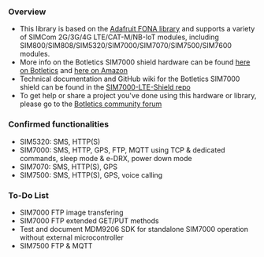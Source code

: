### Overview
- This library is based on the [Adafruit FONA library](https://github.com/adafruit/Adafruit_FONA) and supports a variety of SIMCom 2G/3G/4G LTE/CAT-M/NB-IoT modules, including SIM800/SIM808/SIM5320/SIM7000/SIM7070/SIM7500/SIM7600 modules.
- More info on the Botletics SIM7000 shield hardware can be found [here on Botletics](https://www.botletics.com/products/sim7000-shield) and [here on Amazon](https://a.co/d/apOaGUD)
- Technical documentation and GitHub wiki for the Botletics SIM7000 shield can be found in the [SIM7000-LTE-Shield repo](https://github.com/botletics/SIM7000-LTE-Shield)
- To get help or share a project you've done using this hardware or library, please go to the [Botletics community forum](https://forum.botletics.com/)

### Confirmed functionalities
- SIM5320: SMS, HTTP(S)
- SIM7000: SMS, HTTP, GPS, FTP, MQTT using TCP & dedicated commands, sleep mode & e-DRX, power down mode
- SIM7070: SMS, HTTP(S), GPS
- SIM7500: SMS, HTTP(S), GPS, voice calling

### To-Do List
- SIM7000 FTP image transfering
- SIM7000 FTP extended GET/PUT methods
- Test and document MDM9206 SDK for standalone SIM7000 operation without external microcontroller
- SIM7500 FTP & MQTT
